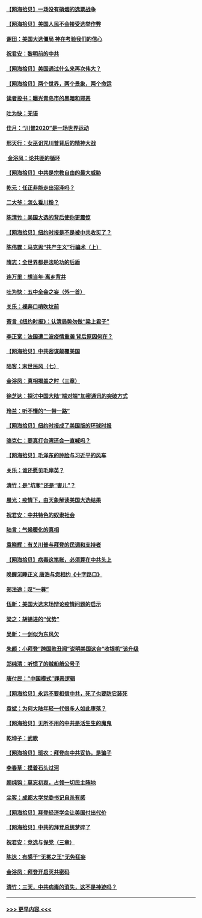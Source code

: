 #### [【网海拾贝】一场没有硝烟的选票战争](../pages/nsc993/n12531883.md?t=11071402) 
#### [【网海拾贝】美国人民不会接受选举作弊](../pages/nsc993/n12528850.md?t=11071402) 
#### [谢田：美国大选僵局 神在考验我们的信心](../pages/nsc993/n12527932.md?t=11071402) 
#### [祝君安：黎明前的中共](../pages/nsc993/n12524071.md?t=11071402) 
#### [【网海拾贝】美国通过什么来再次伟大？](../pages/nsc993/n12523844.md?t=11071402) 
#### [【网海拾贝】两个世界，两个景象，两个命运](../pages/nsc993/n12521419.md?t=11071402) 
#### [读者投书：曝光青岛市的黑暗和邪恶](../pages/nsc993/n12520988.md?t=11071402) 
#### [吐为快：无语](../pages/nsc993/n12518588.md?t=11071402) 
#### [佳月：“川普2020”是一场世界运动](../pages/nsc993/n12518581.md?t=11071402) 
#### [邢天行：女巫诅咒川普背后的精神大战](../pages/nsc993/n12517257.md?t=11071402) 
#### [ 金浴凤：论共匪的循环](../pages/nsc993/n12517133.md?t=11071402) 
#### [【网海拾贝】中共是宗教自由的最大威胁](../pages/nsc993/n12516879.md?t=11071402) 
#### [乾元：任正非能走出沼泽吗？](../pages/nsc993/n12515831.md?t=11071402) 
#### [二大爷：怎么看川粉？](../pages/nsc993/n12515820.md?t=11071402) 
#### [陈清竹：美国大选的背后使你更震惊](../pages/nsc993/n12515589.md?t=11071402) 
#### [【网海拾贝】纽约时报是不是被中共收买了？](../pages/nsc993/n12515122.md?t=11071402) 
#### [陈伟霆：马克思“共产主义”行骗术（上）](../pages/nsc993/n12510217.md?t=11071402) 
#### [隋志：全世界都是法轮功的后盾](../pages/nsc993/n12510636.md?t=11071402) 
#### [连万里：想当年‧离乡背井](../pages/nsc993/n12510623.md?t=11071402) 
#### [吐为快：五中全会之妄（外一首）](../pages/nsc993/n12510470.md?t=11071402) 
#### [关乐：裸奔口哨吹坟前](../pages/nsc993/n12510403.md?t=11071402) 
#### [寄言《纽约时报》：认清局势勿做“梁上君子”](../pages/nsc993/n12510042.md?t=11071402) 
#### [李正宽：法国遭二波疫情重袭 背后原因何在？](../pages/nsc993/n12509971.md?t=11071402) 
#### [【网海拾贝】中共密谋颠覆美国](../pages/nsc993/n12509816.md?t=11071402) 
#### [陆客：末世民风（七）](../pages/nsc993/n12507822.md?t=11071402) 
#### [金浴凤：真相揭盖之时（三章）](../pages/nsc993/n12507804.md?t=11071402) 
#### [徐芝达：探讨中国大陆“端对端”加密通讯的突破方式](../pages/nsc993/n12507682.md?t=11071402) 
#### [玲兰：听不懂的“一带一路”](../pages/nsc993/n12507669.md?t=11071402) 
#### [【网海拾贝】纽约时报成了美国版的环球时报](../pages/nsc993/n12507053.md?t=11071402) 
#### [骆克仁：要真打台湾还会一直喊吗？](../pages/nsc993/n12506843.md?t=11071402) 
#### [【网海拾贝】毛泽东的肿脸与习近平的风车](../pages/nsc993/n12504537.md?t=11071402) 
#### [关乐：谁还愿见毛岸英？](../pages/nsc993/n12503866.md?t=11071402) 
#### [清竹：是“坑爹”还是“害儿”？](../pages/nsc993/n12503034.md?t=11071402) 
#### [晨光：疫情下，由天象解读美国大选结果](../pages/nsc993/n12502536.md?t=11071402) 
#### [祝君安：中共特色的奴隶社会](../pages/nsc993/n12501529.md?t=11071402) 
#### [陆言：气候暖化的真相](../pages/nsc993/n12501183.md?t=11071402) 
#### [袁晓辉：有关川普与拜登的民调和支持者](../pages/nsc993/n12500433.md?t=11071402) 
#### [【网海拾贝】病毒这笔账，必须算在中共头上](../pages/nsc993/n12500320.md?t=11071402) 
#### [唤醒沉睡正义 唐浩与您相约《十字路口》](../pages/nsc993/n12497980.md?t=11071402) 
#### [郑法途：叹“一尊”](../pages/nsc993/n12498837.md?t=11071402) 
#### [伍新：美国大选末场辩论疫情问题的启示](../pages/nsc993/n12498829.md?t=11071402) 
#### [梁之：胡锡进的“优势”](../pages/nsc993/n12498780.md?t=11071402) 
#### [吴新：一剑似为东风欠](../pages/nsc993/n12498772.md?t=11071402) 
#### [朱颜：小拜登“跨国败丑闻”说明美国这台“收银机”该升级](../pages/nsc993/n12498731.md?t=11071402) 
#### [郑纯清：听惯了的贼船艄公号子](../pages/nsc993/n12498721.md?t=11071402) 
#### [唐付民：“中国模式”罪恶逻辑](../pages/nsc993/n12498310.md?t=11071402) 
#### [【网海拾贝】永远不要相信中共，死了也要防它装死](../pages/nsc993/n12498162.md?t=11071402) 
#### [袁斌：为何大陆年轻一代很多人如此堕落？](../pages/nsc993/n12495696.md?t=11071402) 
#### [【网海拾贝】无所不用的中共是活生生的魔鬼](../pages/nsc993/n12495621.md?t=11071402) 
#### [乾坤子：武歌](../pages/nsc993/n12493391.md?t=11071402) 
#### [【网海拾贝】班农：拜登向中共妥协，是骗子](../pages/nsc993/n12492877.md?t=11071402) 
#### [李春草：摸着石头过河](../pages/nsc993/n12491121.md?t=11071402) 
#### [颜纯钩：莫忘初衷，占领一切民主阵地](../pages/nsc993/n12490965.md?t=11071402) 
#### [尘客：成都大学党委书记自杀有感](../pages/nsc993/n12490950.md?t=11071402) 
#### [【网海拾贝】拜登经济学会让美国付出代价](../pages/nsc993/n12489662.md?t=11071402) 
#### [【网海拾贝】中共的拜登总统梦碎了](../pages/nsc993/n12487896.md?t=11071402) 
#### [祝君安：竞选与保党（三章）](../pages/nsc993/n12487258.md?t=11071402) 
#### [陈达：有感于“无冕之王”无免狂妄](../pages/nsc993/n12485133.md?t=11071402) 
#### [金浴凤：拜登开启灭共密码](../pages/nsc993/n12485125.md?t=11071402) 
#### [清竹：三天，中共病毒的消失，这不是神迹吗？](../pages/nsc993/n12485027.md?t=11071402) 

----
#### [ >>> 更早内容 <<< ](../indexes/nsc993-earlier.md)
